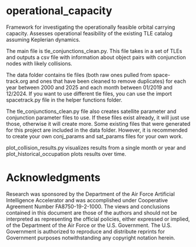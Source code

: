 # operational_capacity
Framework for investigating the operationally feasible orbital carrying capacity. Assesses operational feasibility of the existing TLE catalog assuming Keplerian dynamics. 

The main file is tle_conjunctions_clean.py. This file takes in a set of TLEs and outputs a csv file with information about object pairs with conjunction nodes with likely collisions. 

The data folder contains tle files (both raw ones pulled from space-track.org and ones that have been cleaned to remove duplicates) for each year between 2000 and 2025 and each month between 01/2019 and 12/2024. If you want to use different tle files, you can use the import spacetrack.py file in the helper functions folder.

The tle_conjunctions_clean.py file also creates satellite parameter and conjunction parameter files to use. If these files exist already, it will just use those, otherwise it will create more. Some existing files that were generated for this project are included in the data folder. However, it is recommended to create your own conj_params and sat_params files for your own work.

plot_collision_results.py visualizes results from a single month or year and plot_historical_occupation plots results over time.

# Acknowledgments
Research was sponsored by the Department of the Air Force Artificial Intelligence Accelerator and was accomplished under Cooperative Agreement Number FA8750-19-2-1000. The views and conclusions contained in this document are those of the authors and should not be interpreted as representing the official policies, either expressed or implied, of the Department of the Air Force or the U.S. Government. The U.S. Government is authorized to reproduce and distribute reprints for Government purposes notwithstanding any copyright notation herein.

